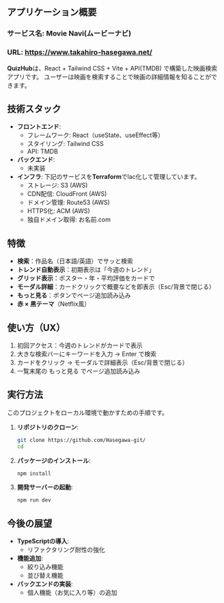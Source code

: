 ## アプリケーション概要

### サービス名: Movie Navi(ムービーナビ)

### URL: <https://www.takahiro-hasegawa.net/>

**QuizHub**は、React + Tailwind CSS + Vite + API(TMDB) で構築した映画検索アプリです。
ユーザーは映画を検索することで映画の詳細情報を知ることができます。


## 技術スタック
- **フロントエンド**:
    - フレームワーク: React（useState、useEffect等）
    - スタイリング: Tailwind CSS
    - API: TMDB
- **バックエンド**:
    - 未実装
- **インフラ**:
下記のサービスを**Terraform**でlac化して管理しています。
    - ストレージ: S3 (AWS)
    - CDN配信: CloudFront (AWS)
    - ドメイン管理: Route53 (AWS)
    - HTTPS化: ACM (AWS)
    - 独自ドメイン取得: お名前.com



##  特徴
-  **検索**：作品名（日本語/英語）でサッと検索  
-  **トレンド自動表示**：初期表示は「今週のトレンド」  
-  **グリッド表示**：ポスター・年・平均評価をカードで  
-  **モーダル詳細**：カードクリックで概要などを即表示（Esc/背景で閉じる）  
-  **もっと見る**：ボタンでページ追加読み込み  
-  **赤 × 黒テーマ**（Netflix風）  


## 使い方（UX）
1. 初回アクセス：今週のトレンドがカードで表示
2. 大きな検索バーにキーワードを入力 → Enter で検索
3. カードをクリック → モーダルで詳細表示（Esc/背景で閉じる）
4. 一覧末尾の もっと見る でページ追加読み込み

## 実行方法
このプロジェクトをローカル環境で動かすための手順です。
1. **リポジトリのクローン**:
    ```bash
    git clone https://github.com/Hasegawa-git/
    cd 
    ```
2. **パッケージのインストール**:
    ```bash
    npm install
    ```
3. **開発サーバーの起動**:
    ```bash
    npm run dev
    ```


## 今後の展望
- **TypeScriptの導入**:
    - リファクタリング耐性の強化
- **機能追加**:
    - 絞り込み機能
    - 並び替え機能
- **バックエンドの実装**:
    - 個人機能（お気に入り等）の追加



